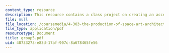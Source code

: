 ```yaml
---
content_type: resource
description: This resource contains a class project on creating an accessible environment.
file: null
file_location: /coursemedia/4-303-the-production-of-space-art-architecture-and-urbanism-in-dialogue-fall-2006/48733273e83d17af907c8a678465fe56_group5.pdf
file_type: application/pdf
resourcetype: Document
title: group5.pdf
uid: 48733273-e83d-17af-907c-8a678465fe56
---
```

